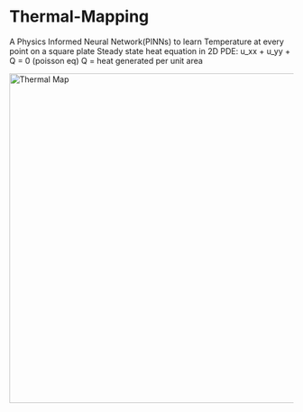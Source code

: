 # Thermal-Mapping
A Physics Informed Neural Network(PINNs) to learn Temperature at every point on a square plate
Steady state heat equation in 2D
PDE: u_xx + u_yy + Q = 0 (poisson eq)
Q = heat generated per unit area

<img width="666" height="585" alt="Thermal Map" src="https://github.com/user-attachments/assets/d3f1ba2a-424c-40d5-ab27-ecee284a9cb1" />
